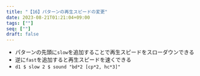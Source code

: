 ```yaml
---
title: "【16】パターンの再生スピードの変更"
date: 2023-08-21T01:21:04+09:00
tags: [""]
seq: [""]
draft: false
---
```


- パターンの先頭に`slow`を追加することで再生スピードをスローダウンできる
- 逆に`fast`を追加すると再生スピードを速くできる
- `d1 $ slow 2 $ sound "bd*2 [cp*2, hc*3]"`